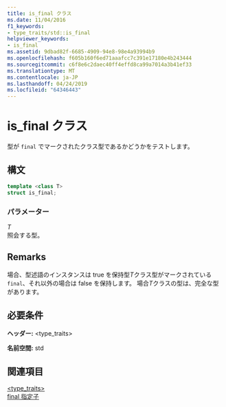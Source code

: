 ```yaml
---
title: is_final クラス
ms.date: 11/04/2016
f1_keywords:
- type_traits/std::is_final
helpviewer_keywords:
- is_final
ms.assetid: 9dbad82f-6685-4909-94e8-98e4a93994b9
ms.openlocfilehash: f605b160f6ed71aaafcc7c391e17180e4b243444
ms.sourcegitcommit: c6f8e6c2daec40ff4effd8ca99a7014a3b41ef33
ms.translationtype: MT
ms.contentlocale: ja-JP
ms.lasthandoff: 04/24/2019
ms.locfileid: "64346443"
---
```

# <a name="isfinal-class"></a>is_final クラス

型が `final` でマークされたクラス型であるかどうかをテストします。

## <a name="syntax"></a>構文

```cpp
template <class T>
struct is_final;
```

### <a name="parameters"></a>パラメーター

*T*<br/>
照会する型。

## <a name="remarks"></a>Remarks

場合、型述語のインスタンスは true を保持型*T*クラス型がマークされている`final`、それ以外の場合は false を保持します。 場合*T*クラスの型は、完全な型があります。

## <a name="requirements"></a>必要条件

**ヘッダー:** \<type_traits>

**名前空間:** std

## <a name="see-also"></a>関連項目

[<type_traits>](../standard-library/type-traits.md)<br/>
[final 指定子](../cpp/final-specifier.md)<br/>
